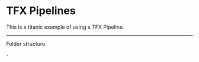 # TFX Pipelines

This is a titanic example of using a TFX Pipeline.

---

Folder structure
```shell
.
```
